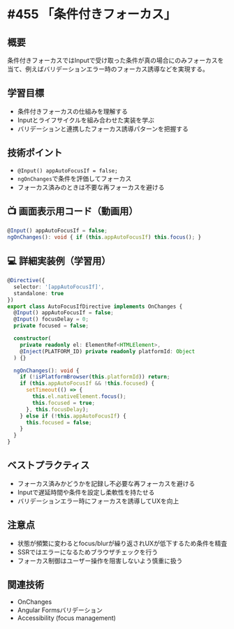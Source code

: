 # #455 「条件付きフォーカス」

## 概要
条件付きフォーカスではInputで受け取った条件が真の場合にのみフォーカスを当て、例えばバリデーションエラー時のフォーカス誘導などを実現する。

## 学習目標
- 条件付きフォーカスの仕組みを理解する
- Inputとライフサイクルを組み合わせた実装を学ぶ
- バリデーションと連携したフォーカス誘導パターンを把握する

## 技術ポイント
- `@Input() appAutoFocusIf = false;`
- `ngOnChanges`で条件を評価してフォーカス
- フォーカス済みのときは不要な再フォーカスを避ける

## 📺 画面表示用コード（動画用）
```typescript
@Input() appAutoFocusIf = false;
ngOnChanges(): void { if (this.appAutoFocusIf) this.focus(); }
```

## 💻 詳細実装例（学習用）
```typescript
@Directive({
  selector: '[appAutoFocusIf]',
  standalone: true
})
export class AutoFocusIfDirective implements OnChanges {
  @Input() appAutoFocusIf = false;
  @Input() focusDelay = 0;
  private focused = false;

  constructor(
    private readonly el: ElementRef<HTMLElement>,
    @Inject(PLATFORM_ID) private readonly platformId: Object
  ) {}

  ngOnChanges(): void {
    if (!isPlatformBrowser(this.platformId)) return;
    if (this.appAutoFocusIf && !this.focused) {
      setTimeout(() => {
        this.el.nativeElement.focus();
        this.focused = true;
      }, this.focusDelay);
    } else if (!this.appAutoFocusIf) {
      this.focused = false;
    }
  }
}
```

## ベストプラクティス
- フォーカス済みかどうかを記録し不必要な再フォーカスを避ける
- Inputで遅延時間や条件を設定し柔軟性を持たせる
- バリデーションエラー時にフォーカスを誘導してUXを向上

## 注意点
- 状態が頻繁に変わるとfocus/blurが繰り返されUXが低下するため条件を精査
- SSRではエラーになるためブラウザチェックを行う
- フォーカス制御はユーザー操作を阻害しないよう慎重に扱う

## 関連技術
- OnChanges
- Angular Formsバリデーション
- Accessibility (focus management)
